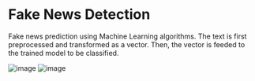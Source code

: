 # Fake News Detection
Fake news prediction using Machine Learning algorithms. The text is first preprocessed and transformed as a vector. Then, the vector is feeded to the trained model to be classified.

![image](https://github.com/ankitacode19/fake-news-detection/assets/70821254/ca173c54-a49c-4934-ade0-1e76e0889681)
![image](https://github.com/ankitacode19/fake-news-detection/assets/70821254/910a024f-6c50-4cf9-8136-0de427884523)
